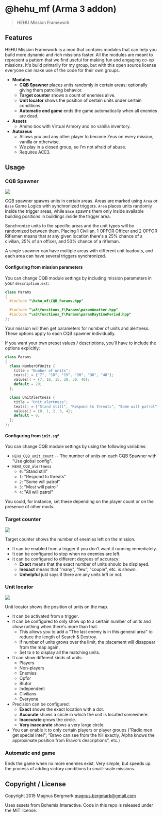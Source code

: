 # @hehu_mf (Arma 3 addon)

> HEHU Mission Framework

## Features

HEHU Mission Framework is a mod that contains modules that can help you build more dynamic and rich missions faster. All the modules are meant to represent a pattern that we find useful for making fun and angaging co-op missions. It's build primarily for my group, but with this open source license everyone can make use of the code for their own groups.

* **Modules**
	* **CQB Spawner** places units randomly in certain areas; optionally giving them patrolling behavior.
	* **Target counter** shows a count of enemies alive.
	* **Unit locator** shows the position of certain units under certain conditions.
	* **Automatic end game** ends the game automatically when all enemies are dead.
* **Assets**
	* Ammo box with Virtual Armory and no vanilla inventory.
* **Autozeus**
  * Allows you and any other player to become Zeus on every mission, vanilla or otherwise.
  * We play in a closed group, so I'm not afraid of abuse.
  * Requires ACE3.

## Usage

### CQB Spawner

![](images/cqb_spawner.png)

CQB spawner spawns units in certain areas. Areas are marked using `Area` or `Base` Game Logics with synchronized triggers. `Area` places units randomly inside the trigger areas, while `Base` spawns them only inside available building positions in buildings inside the trigger area.

Synchronize units to the specific areas and the unit types will be randomized between them. Placing 1 Civilian, 1 OPFOR Officer and 2 OPFOR Riflemen means that at any given location there's a 25% chance of a civilian, 25% of an officer, and 50% chance of a rifleman.

A single spawner can have multiple areas with different unit loadouts, and each area can have several triggers synchronized.

#### Configuring from mission parameters

You can change CQB module settings by including mission parameters in your `description.ext`:

```hpp
class Params
{
  #include "\hehu_mf\CQB_Params.hpp"

  #include "\a3\functions_f\Params\paramWeather.hpp"
  #include "\a3\functions_f\Params\paramDaytimePeriod.hpp"
};
```

Your mission will then get parameters for number of units and alertness. These options apply to each CQB spawner individually.

If you want your own preset values / descriptions, you'll have to include the options explicitly:

```hpp
class Params
{
  class NumberOfUnits {
    title = "Number of units";
    texts[] = {"7", "10", "15", "20", "30", "40"};
    values[] = {7, 10, 15, 20, 30, 40};
    default = 20;
  };

  class UnitAlertness {
    title = "Unit alertness";
    texts[] = {"Stand still", "Respond to threats", "Some will patrol", "Most will patrol", "All will patrol"};
    values[] = {0, 1, 2, 3, 4};
    default = 0;
  };
};
```

#### Configuring from `init.sqf`

You can change CQB module settings by using the following variables:

* `HEHU_CQB_unit_count` -- The number of units on each CQB Spawner with "Use global config". 
* `HEHU_CQB_alertness`
  * `0`: "Stand still"
  * `1`: "Respond to threats"
  * `2`: "Some will patrol"
  * `3`: "Most will patrol"
  * `4`: "All will patrol"

You could, for instance, set these depending on the player count or on the presence of other mods.

### Target counter

![](images/target_counter.png)

Target counter shows the number of enemies left on the mission.

* It can be enabled from a trigger if you don't want it running immediately.
* It can be configured to stop when no enemies are left.
* It can be configured to different degrees of accuracy:
  * **Exact** means that the exact number of units should be displayed.
  * **Inexact** means that "many", "few", "couple", etc. is shown.
  * **Unhelpful** just says if there are any units left or not.

### Unit locator

![](images/unit_locator.png)

Unit locator shows the position of units on the map.

* It can be activated from a trigger.
* It can be configured to only show up to a certain number of units and show nothing when there's more than that.
  * This allows you to add a "The last enemy is in this general area" to reduce the length of Search & Destroy.
  * If number of units grows over the limit, the placement will disappear from the map again.
  * Set to `0` to display all the matching units.
* It can show different kinds of units:
  * Players
  * Non-players
  * Enemies
  * Opfor
  * Blufor
  * Independent
  * Civilians
  * Everyone
* Precision can be configured:
  * **Exact** shows the exact location with a dot.
  * **Accurate** shows a circle in which the unit is located somewhere.
  * **Inaccurate** grows the circle.
  * **Very inaccurate** shows a very large circle.
* You can enable it to only certain players or player groups ("Radio men get special intel"; "Bravo can see from the hill exactly, Alpha knows the approximate position from Bravo's descriptions", etc.)

### Automatic end game

Ends the game when no more enemies exist. Very simple, but speeds up the process of adding victory conditions to small-scale missions.

## Copyright / License

Copyright 2015 Magnus Bergmark <magnus.bergmark@gmail.com>

Uses assets from Bohemia Interactive. Code in this repo is released under the MIT license.